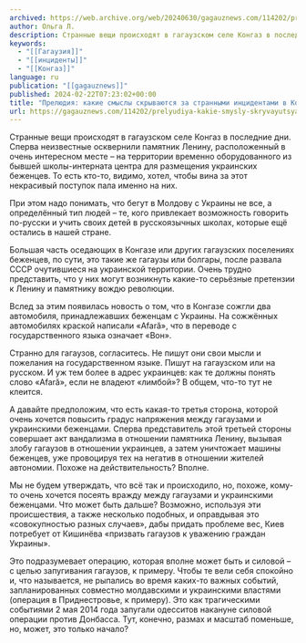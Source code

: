 ```yaml
---
archived: https://web.archive.org/web/20240630/gagauznews.com/114202/prelyudiya-kakie-smysly-skryvayutsya-za-strannymi-intsidentami-v-kongaze.html
author: Ольга Л.
description: Странные вещи происходят в гагаузском селе Конгаз в последние дни. Сперва неизвестные осквернили памятник Ленину, расположенный в очень интересном месте – на территории временно оборудованного из бывшей школы-интерната центра для размещения украинских беженцев. То есть кто-то, видимо, хотел, чтобы вина за этот некрасивый поступок пала именно на них. При этом надо понимать, что бегут в Молдову с Украины не все, а определённый тип людей – те, кого привлекает возможность говорить по-русски и учить своих детей в русскоязычных школах, которые ещё остались в нашей стране. Большая часть оседающих в Конгазе или других гагаузских поселениях беженцев, по сути, это такие же гагаузы […]
keywords:
  - "[[Гагаузия]]"
  - "[[инциденты]]"
  - "[[Конгаз]]"
language: ru
publication: "[[gagauznews]]"
published: 2024-02-22T07:23:02+00:00
title: "Прелюдия: какие смыслы скрываются за странными инцидентами в Конгазе"
url: https://gagauznews.com/114202/prelyudiya-kakie-smysly-skryvayutsya-za-strannymi-intsidentami-v-kongaze.html
---
```


Странные вещи происходят в гагаузском селе Конгаз в последние дни. Сперва неизвестные осквернили памятник Ленину, расположенный в очень интересном месте – на территории временно оборудованного из бывшей школы-интерната центра для размещения украинских беженцев. То есть кто-то, видимо, хотел, чтобы вина за этот некрасивый поступок пала именно на них.

При этом надо понимать, что бегут в Молдову с Украины не все, а определённый тип людей – те, кого привлекает возможность говорить по-русски и учить своих детей в русскоязычных школах, которые ещё остались в нашей стране.

Большая часть оседающих в Конгазе или других гагаузских поселениях беженцев, по сути, это такие же гагаузы или болгары, после развала СССР очутившиеся на украинской территории. Очень трудно представить, что у них могут возникнуть какие-то серьёзные претензии к Ленину и памятнику вождю революции.

Вслед за этим появилась новость о том, что в Конгазе сожгли два автомобиля, принадлежавших беженцам с Украины. На сожжённых автомобилях краской написали «Afară», что в переводе с государственного языка означает «Вон».

Странно для гагаузов, согласитесь. Не пишут они свои мысли и пожелания на государственном языке. Пишут на гагаузском или на русском. И уж тем более в адрес украинцев: как те должны понять слово «Afară», если не владеют «лимбой»? В общем, что-то тут не клеится.



А давайте предположим, что есть какая-то третья сторона, которой очень хочется повысить градус напряжения между гагаузами и украинскими беженцами. Сперва представитель этой третьей стороны совершает акт вандализма в отношении памятника Ленину, вызывая злобу гагаузов в отношении украинцев, а затем уничтожает машины беженцев, уже провоцируя тех на негатив в отношении жителей автономии. Похоже на действительность? Вполне.

Мы не будем утверждать, что всё так и происходило, но, похоже, кому-то очень хочется посеять вражду между гагаузами и украинскими беженцами. Что может быть дальше? Возможно, используя эти происшествия, а также несколько подобных, и оправдывая это «совокупностью разных случаев», дабы придать проблеме вес, Киев потребует от Кишинёва «призвать гагаузов к уважению граждан Украины».

Это подразумевает операцию, которая вполне может быть и силовой – с целью запугивания гагаузов, к примеру. Чтобы те вели себя спокойно и, что называется, не рыпались во время каких-то важных событий, запланированных совместно молдавскими и украинскими властями (операция в Приднестровье, к примеру). Это как трагическими событиями 2 мая 2014 года запугали одесситов накануне силовой операции против Донбасса. Тут, конечно, размах и масштаб поменьше, но, может, это только начало?